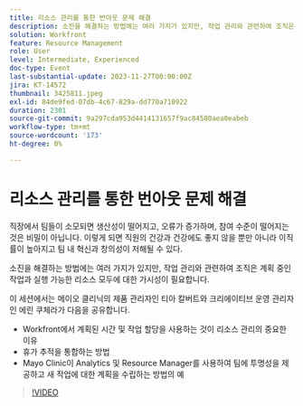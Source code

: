 ```yaml
---
title: 리소스 관리를 통한 번아웃 문제 해결
description: 소진을 해결하는 방법에는 여러 가지가 있지만, 작업 관리와 관련하여 조직은 계획 중인 작업과 실행 가능한 리소스 모두에 대한 가시성이 필요합니다.
solution: Workfront
feature: Resource Management
role: User
level: Intermediate, Experienced
doc-type: Event
last-substantial-update: 2023-11-27T00:00:00Z
jira: KT-14572
thumbnail: 3425811.jpeg
exl-id: 84de9fed-07db-4c67-829a-dd770a710922
duration: 2301
source-git-commit: 9a297cda953d4414131657f9ac84580aea0eabeb
workflow-type: tm+mt
source-wordcount: '173'
ht-degree: 0%

---
```


# 리소스 관리를 통한 번아웃 문제 해결

직장에서 팀들이 소모되면 생산성이 떨어지고, 오류가 증가하며, 참여 수준이 떨어지는 것은 비밀이 아닙니다. 이렇게 되면 직원의 건강과 건강에도 좋지 않을 뿐만 아니라 이직률이 높아지고 팀 내 혁신과 창의성이 저해될 수 있다.

소진을 해결하는 방법에는 여러 가지가 있지만, 작업 관리와 관련하여 조직은 계획 중인 작업과 실행 가능한 리소스 모두에 대한 가시성이 필요합니다.

이 세션에서는 메이오 클리닉의 제품 관리자인 티아 칼버트와 크리에이티브 운영 관리자인 에린 쿠체라가 다음을 공유합니다.

* Workfront에서 계획된 시간 및 작업 할당을 사용하는 것이 리소스 관리의 중요한 이유
* 휴가 추적을 통합하는 방법
* Mayo Clinic이 Analytics 및 Resource Manager를 사용하여 팀에 투명성을 제공하고 새 작업에 대한 계획을 수립하는 방법의 예

>[!VIDEO](https://video.tv.adobe.com/v/3457103/?learn=on&captions=kor)

